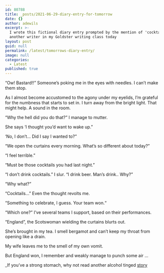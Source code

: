```yaml
---
id: 80788
title: _posts/2021-06-29-diary-entry-for-tomorrow
date: {}
author: adewils
excerpt: >-
  I wrote this fictional diary entry prompted by the mention of 'cocktails' by
  another writer in my Goldster writing class today
layout: post
guid: null
permalink: /latest/tomorrows-diary-entry/
image: null
categories:
  - Latest
published: true
---
```

“Ow! Bastard!!” Someone’s poking me in the eyes with needles. I can’t make them stop. 

As I almost become accustomed to the agony under my eyelids, I’m grateful for the numbness that starts to set in. I turn away from the bright light. That might help. A sound in the room.  

“Why the hell did you do that?” I manage to mutter. 

She says ‘I thought you’d want to wake up.”  

‘No, I don’t… Did I say I wanted to?”  

“We open the curtains every morning. What’s so different about today?”  

“I feel terrible.”  

“Must be those cocktails you had last night.”

“I don’t drink cocktails.” I slur. “I drink beer. Man’s drink.. Why?”  

“Why what?”  

“Cocktails…” Even the thought revolts me.  

“Something to celebrate, I guess. Your team won.“  

“Which one?” I’ve several teams I support, based on their performances.  

“England”, the Scotswoman wielding the curtains blurts out.  

She’s brought in my tea. I smell bergamot and can’t keep my throat from opening like a drain.  

My wife leaves me to the smell of my own vomit.  

But England won, I remember and weakly manage to punch some air …

_If you’ve a strong stomach, why not read another alcohol tinged [story](_posts/2016-02-15-gardenias.md)
